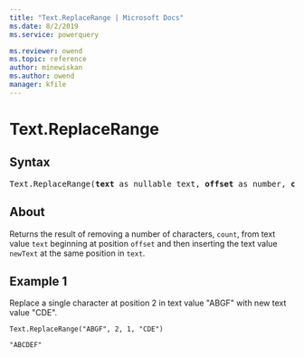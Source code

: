 ```yaml
---
title: "Text.ReplaceRange | Microsoft Docs"
ms.date: 8/2/2019
ms.service: powerquery

ms.reviewer: owend
ms.topic: reference
author: minewiskan
ms.author: owend
manager: kfile
---
```

# Text.ReplaceRange

## Syntax

<pre>
Text.ReplaceRange(<b>text</b> as nullable text, <b>offset</b> as number, <b>count</b> as number, <b>newText</b> as text) as nullable text
</pre> 
  
## About  
Returns the result of removing a number of characters, `count`, from text value `text` beginning at position `offset` and then inserting the text value `newText` at the same position in `text`.

## Example 1
Replace a single character at position 2 in text value "ABGF" with new text value "CDE".

```powerquery-m
Text.ReplaceRange("ABGF", 2, 1, "CDE")
```

`"ABCDEF"`
